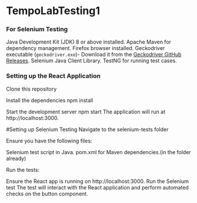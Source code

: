 # TempoLabTesting1
### For Selenium Testing
Java Development Kit (JDK) 8 or above installed.
Apache Maven for dependency management.
Firefox browser installed.
Geckodriver executable (`geckodriver.exe`)- Download it from the [Geckodriver GitHub Releases](https://github.com/mozilla/geckodriver/releases).
Selenium Java Client Library.
TestNG for running test cases.

### Setting up the React Application
Clone this repository

Install the dependencies
npm install

Start the development server
npm start
The application will run at http://localhost:3000.

#Setting up Selenium Testing
Navigate to the selenium-tests folder

Ensure you have the following files:

Selenium test script in Java.
pom.xml for Maven dependencies.(in the folder already)

Run the tests:

Ensure the React app is running on http://localhost:3000.
Run the Selenium test 
The test will interact with the React application and perform automated checks on the button component.
